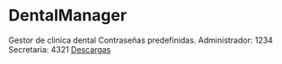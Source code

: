 # DentalManager
Gestor de clinica dental
Contraseñas predefinidas.
  Administrador: 1234
  Secretaria: 4321
[Descargas](https://github.com/Evineit/DentalManager/releases)
